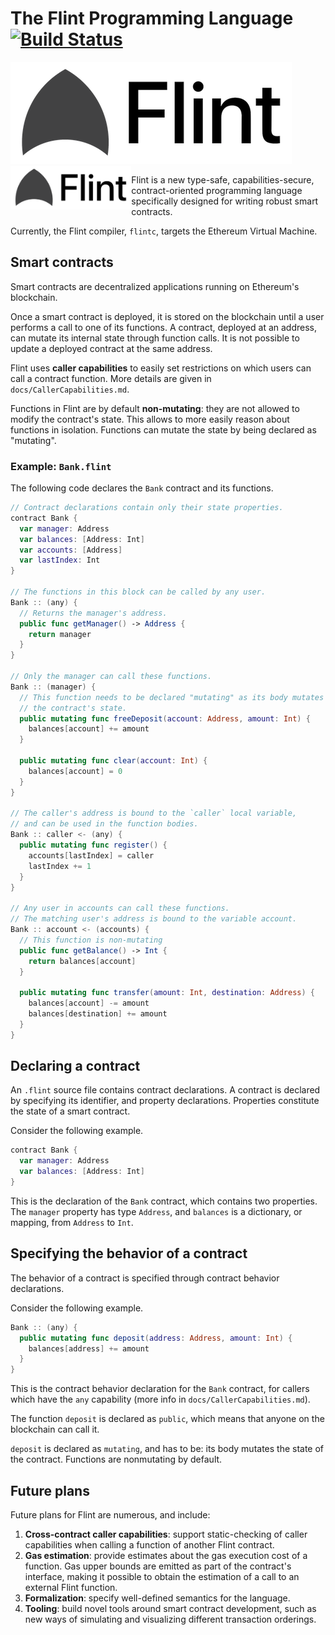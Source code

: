 # The Flint Programming Language [![Build Status](https://travis-ci.com/franklinsch/flint.svg?token=QwcCuJTEqyvvqgtqAD5V&branch=master)](https://travis-ci.com/franklinsch/flint)

![Flint](docs/flint_small.png)
<a href="url"><img src="docs/flint_small.png" align="left" height="70" ></a>

Flint is a new type-safe, capabilities-secure, contract-oriented programming language specifically designed for writing robust smart contracts.

Currently, the Flint compiler, `flintc`, targets the Ethereum Virtual Machine. 

## Smart contracts

Smart contracts are decentralized applications running on Ethereum's blockchain.

Once a smart contract is deployed, it is stored on the blockchain until a user performs a call to one of its functions. A contract, deployed at an address, can mutate its internal state through function calls. It is not possible to update a deployed contract at the same address.

Flint uses **caller capabilities** to easily set restrictions on which users can call a contract function. More details are given in `docs/CallerCapabilities.md`.

Functions in Flint are by default **non-mutating**: they are not allowed to modify the contract's state. This allows to more easily reason about functions in isolation. Functions can mutate the state by being declared as "mutating".

### Example: `Bank.flint`

The following code declares the `Bank` contract and its functions.

```swift
// Contract declarations contain only their state properties.
contract Bank {
  var manager: Address
  var balances: [Address: Int]
  var accounts: [Address]
  var lastIndex: Int
}

// The functions in this block can be called by any user.
Bank :: (any) {
  // Returns the manager's address.
  public func getManager() -> Address {
    return manager
  }
}

// Only the manager can call these functions.
Bank :: (manager) {
  // This function needs to be declared "mutating" as its body mutates
  // the contract's state.
  public mutating func freeDeposit(account: Address, amount: Int) {
    balances[account] += amount
  }

  public mutating func clear(account: Int) {
    balances[account] = 0
  }
}

// The caller's address is bound to the `caller` local variable,
// and can be used in the function bodies.
Bank :: caller <- (any) {
  public mutating func register() {
    accounts[lastIndex] = caller
    lastIndex += 1
  }
}

// Any user in accounts can call these functions.
// The matching user's address is bound to the variable account.
Bank :: account <- (accounts) {
  // This function is non-mutating
  public func getBalance() -> Int {
    return balances[account]
  }

  public mutating func transfer(amount: Int, destination: Address) {
    balances[account] -= amount
    balances[destination] += amount
  }
}
```

## Declaring a contract

An `.flint` source file contains contract declarations. A contract is declared by specifying its identifier, and property declarations. Properties constitute the state of a smart contract.

Consider the following example.

```swift
contract Bank {
  var manager: Address
  var balances: [Address: Int]
}
```

This is the declaration of the `Bank` contract, which contains two properties. The `manager` property has type `Address`, and `balances` is a dictionary, or mapping, from `Address` to `Int`.

## Specifying the behavior of a contract

The behavior of a contract is specified through contract behavior declarations.

Consider the following example.

```swift
Bank :: (any) {
  public mutating func deposit(address: Address, amount: Int) {
    balances[address] += amount
  }
}
```

This is the contract behavior declaration for the `Bank` contract, for callers which have the `any` capability (more info in `docs/CallerCapabilities.md`).

The function `deposit` is declared as `public`, which means that anyone on the blockchain can call it.

`deposit` is declared as `mutating`, and has to be: its body mutates the state of the contract. Functions are nonmutating by default.

## Future plans

Future plans for Flint are numerous, and include:

1. **Cross-contract caller capabilities**: support static-checking of caller capabilities when calling a function of another Flint contract.
2. **Gas estimation**: provide estimates about the gas execution cost of a function. Gas upper bounds are emitted as part of the contract's interface, making it possible to obtain the estimation of a call to an external Flint function.
3. **Formalization**: specify well-defined semantics for the language.
4. **Tooling**: build novel tools around smart contract development, such as new ways of simulating and visualizing different transaction orderings.
